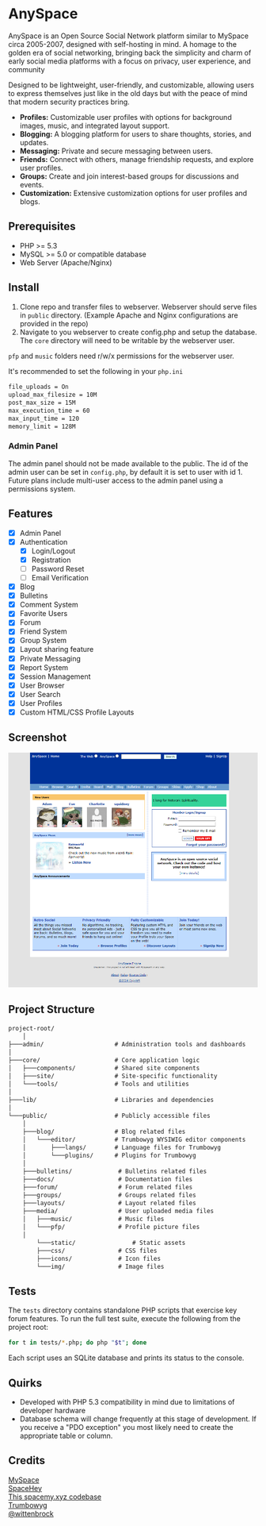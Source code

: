 # AnySpace 
AnySpace is an Open Source Social Network platform similar to MySpace circa 2005-2007, designed with self-hosting in mind. A homage to the golden era of social networking, bringing back the simplicity and charm of early social media platforms with a focus on privacy, user experience, and community 

Designed to be lightweight, user-friendly, and customizable, allowing users to express themselves just like in the old days but with the peace of mind that modern security practices bring.

- **Profiles:** Customizable user profiles with options for background images, music, and integrated layout support.
- **Blogging:** A blogging platform for users to share thoughts, stories, and updates.
- **Messaging:** Private and secure messaging between users.
- **Friends:** Connect with others, manage friendship requests, and explore user profiles.
- **Groups:** Create and join interest-based groups for discussions and events.
- **Customization:** Extensive customization options for user profiles and blogs.

## Prerequisites
- PHP >= 5.3
- MySQL >= 5.0 or compatible database
- Web Server (Apache/Nginx)

## Install

1. Clone repo and transfer files to webserver. Webserver should serve files in `public` directory. (Example Apache and Nginx configurations are provided in the repo)
2. Navigate to you webserver to create config.php and setup the database. The `core` directory will need to be writable by the webserver user.

`pfp` and `music` folders need r/w/x permissions for the webserver user. 

It's recommended to set the following in your `php.ini`

```
file_uploads = On
upload_max_filesize = 10M
post_max_size = 15M
max_execution_time = 60
max_input_time = 120
memory_limit = 128M
```

### Admin Panel
The admin panel should not be made available to the public. The id of the admin user can be set in `config.php`, by
default it is set to user with id 1. Future plans include multi-user access to the admin panel using a permissions
system.  

## Features

- [x] Admin Panel
- [x] Authentication
  - [x] Login/Logout
  - [x] Registration
  - [ ] Password Reset
  - [ ] Email Verification
- [x] Blog
- [x] Bulletins
- [x] Comment System
- [x] Favorite Users
- [x] Forum
- [x] Friend System
- [x] Group System
- [x] Layout sharing feature
- [x] Private Messaging
- [x] Report System
- [x] Session Management
- [x] User Browser
- [x] User Search
- [x] User Profiles
- [x] Custom HTML/CSS Profile Layouts

## Screenshot

![screenshot](public/docs/screenshot.png)

## Project Structure

```
project-root/
    │
├───admin/                    # Administration tools and dashboards
│
├───core/                     # Core application logic
│   ├───components/           # Shared site components
│   ├───site/                 # Site-specific functionality
│   └───tools/                # Tools and utilities
│
├───lib/                      # Libraries and dependencies
│
└───public/                   # Publicly accessible files
    │
    ├───blog/                 # Blog related files
    │   └───editor/           # Trumbowyg WYSIWIG editor components
    │       ├───langs/        # Language files for Trumbowyg
    │       └───plugins/      # Plugins for Trumbowyg 
    │
    ├───bulletins/             # Bulletins related files
    ├───docs/                  # Documentation files
    ├───forum/                 # Forum related files
    ├───groups/                # Groups related files
    ├───layouts/               # Layout related files
    ├───media/                 # User uploaded media files
    │   ├───music/             # Music files
    │   └───pfp/               # Profile picture files
    │
        └───static/                # Static assets
        ├───css/               # CSS files
        ├───icons/             # Icon files
        └───img/               # Image files

```

## Tests

The `tests` directory contains standalone PHP scripts that exercise key forum
features. To run the full test suite, execute the following from the project
root:

```bash
for t in tests/*.php; do php "$t"; done
```

Each script uses an SQLite database and prints its status to the console.

## Quirks
- Developed with PHP 5.3 compatibility in mind due to limitations of developer hardware
- Database schema will change frequently at this stage of development. If you receive a "PDO exception" you most likely need to create the appropriate  table or column.

## Credits

[MySpace](myspace.com) <br>
[SpaceHey](spacehey.com) <br>
[This spacemy.xyz codebase](https://github.com/Ahe4d/spacemy.xyz) <br>
[Trumbowyg](https://github.com/Alex-D/Trumbowyg)<br>
[@wittenbrock](https://github.com/wittenbrock/toms-myspace-page) 